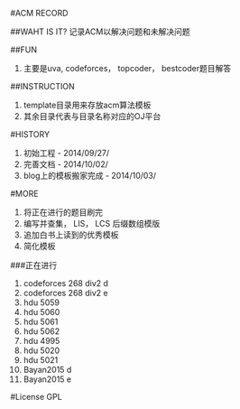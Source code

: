 #ACM RECORD


##WAHT IS IT?
记录ACM以解决问题和未解决问题


##FUN
<ol>
<li>主要是uva, codeforces， topcoder， bestcoder题目解答</li>
</ol>

##INSTRUCTION
<ol>
<li>template目录用来存放acm算法模板</li>
<li>其余目录代表与目录名称对应的OJ平台</li>
</ol>

#HISTORY
<ol>
<li>初始工程 - 2014/09/27/</li>
<li>完善文档 - 2014/10/02/</li>
<li>blog上的模板搬家完成 - 2014/10/03/</li>
</ol>


#MORE
<ol>
<li>将正在进行的题目刷完</li>
<li>编写并查集， LIS， LCS 后缀数组模版</li>
<li>追加白书上读到的优秀模板</li>
<li>简化模板</li>
</ol>

###正在进行
<ol>
<li>codeforces 268 div2 d</li>
<li>codeforces 268 div2 e</li>
<li>hdu 5059</li>
<li>hdu 5060</li>
<li>hdu 5061</li>
<li>hdu 5062</li>
<li>hdu 4995</li>
<li>hdu 5020</li>
<li>hdu 5021</li>
<li>Bayan2015 d</li>
<li>Bayan2015 e</li>
</ol>



#License
GPL
